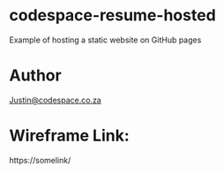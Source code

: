 # codespace-resume-hosted
Example of hosting a static website on GitHub pages

# Author
Justin@codespace.co.za

# Wireframe Link:
https://somelink/
